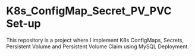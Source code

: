 # K8s_ConfigMap_Secret_PV_PVC Set-up
This repository is a project where I implement K8s ConfigMaps, Secrets, Persistent Volume and Persistent Volume Claim using MySQL Deployment.
